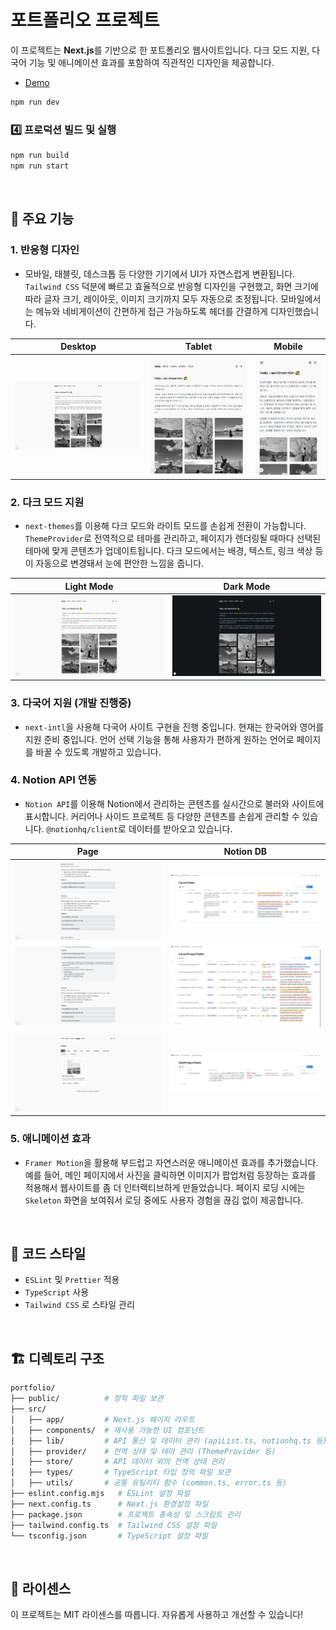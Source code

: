 # 포트폴리오 프로젝트

이 프로젝트는 **Next.js**를 기반으로 한 포트폴리오 웹사이트입니다. 다크 모드 지원, 다국어 기능 및 애니메이션 효과를 포함하여 직관적인 디자인을 제공합니다.

- [Demo](https://ahramkim-nextjs-portfolio.vercel.app/)

```bash
npm run dev
```

### 4️⃣ 프로덕션 빌드 및 실행

```sh
npm run build
npm run start
```

<br>

## 🚀 주요 기능

### 1. **반응형 디자인**

- 모바일, 태블릿, 데스크톱 등 다양한 기기에서 UI가 자연스럽게 변환됩니다. `Tailwind CSS` 덕분에 빠르고 효율적으로 반응형 디자인을 구현했고, 화면 크기에 따라 글자 크기, 레이아웃, 이미지 크기까지 모두 자동으로 조정됩니다. 모바일에서는 메뉴와 네비게이션이 간편하게 접근 가능하도록 헤더를 간결하게 디자인했습니다.

| Desktop                                                        | Tablet                                            | Mobile                                             |
| -------------------------------------------------------------- | ------------------------------------------------- | -------------------------------------------------- |
| ![Desktop Image](/public/images/readme/light_desktop_main.png) | ![Tablet Image](/public/images/readme/tablet.png) | ![Mobile Image](/public/images/readme/mobile1.png) |

### 2. **다크 모드 지원**

- `next-themes`를 이용해 다크 모드와 라이트 모드를 손쉽게 전환이 가능합니다. `ThemeProvider`로 전역적으로 테마를 관리하고, 페이지가 렌더링될 때마다 선택된 테마에 맞게 콘텐츠가 업데이트됩니다. 다크 모드에서는 배경, 텍스트, 링크 색상 등이 자동으로 변경돼서 눈에 편안한 느낌을 줍니다.

| Light Mode                                                     | Dark Mode                                             |
| -------------------------------------------------------------- | ----------------------------------------------------- |
| ![Desktop Image](/public/images/readme/light_desktop_main.png) | ![Desktop Image](/public/images/readme/dark_mode.png) |

### 3. **다국어 지원** (개발 진행중)

- `next-intl`을 사용해 다국어 사이트 구현을 진행 중입니다. 현재는 한국어와 영어를 지원 준비 중입니다. 언어 선택 기능을 통해 사용자가 편하게 원하는 언어로 페이지를 바꿀 수 있도록 개발하고 있습니다.

### 4. **Notion API 연동**

- `Notion API`를 이용해 Notion에서 관리하는 콘텐츠를 실시간으로 불러와 사이트에 표시합니다. 커리어나 사이드 프로젝트 등 다양한 콘텐츠를 손쉽게 관리할 수 있습니다. `@notionhq/client`로 데이터를 받아오고 있습니다.

| Page                                                                  | Notion DB                                                     |
| --------------------------------------------------------------------- | ------------------------------------------------------------- |
| ![CareerList](/public/images/readme/CareerScreen.png)                 | ![CareerList](/public/images/readme/CareerDB.png)             |
| ![CareerProjectScreen](/public/images/readme/CareerProjectScreen.png) | ![CareerProjectDB](/public/images/readme/CareerProjectDB.PNG) |
| ![SideProjectScreen](/public/images/readme/SideProjectScreen.png)     | ![SideProjectDB](/public/images/readme/SideProjectDB.PNG)     |

### 5. **애니메이션 효과**

- `Framer Motion`을 활용해 부드럽고 자연스러운 애니메이션 효과를 추가했습니다. 예를 들어, 메인 페이지에서 사진을 클릭하면 이미지가 팝업처럼 등장하는 효과를 적용해서 웹사이트를 좀 더 인터랙티브하게 만들었습니다. 페이지 로딩 시에는 `Skeleton` 화면을 보여줘서 로딩 중에도 사용자 경험을 끊김 없이 제공합니다.

<br>

## 📝 코드 스타일

- `ESLint` 및 `Prettier` 적용
- `TypeScript` 사용
- `Tailwind CSS` 로 스타일 관리

<br>

## 🏗 디렉토리 구조

```sh
portfolio/
├── public/          # 정적 파일 보관
├── src/
│   ├── app/         # Next.js 페이지 라우트
│   ├── components/  # 재사용 가능한 UI 컴포넌트
│   ├── lib/         # API 통신 및 데이터 관리 (apiList.ts, notionhq.ts 등)
│   ├── provider/    # 전역 상태 및 테마 관리 (ThemeProvider 등)
│   ├── store/       # API 데이터 외의 전역 상태 관리
│   ├── types/       # TypeScript 타입 정의 파일 보관
│   ├── utils/       # 공통 유틸리티 함수 (common.ts, error.ts 등)
├── eslint.config.mjs   # ESLint 설정 파일
├── next.config.ts      # Next.js 환경설정 파일
├── package.json        # 프로젝트 종속성 및 스크립트 관리
├── tailwind.config.ts  # Tailwind CSS 설정 파일
└── tsconfig.json       # TypeScript 설정 파일
```

<br>

## 🚀 라이센스

이 프로젝트는 MIT 라이센스를 따릅니다. 자유롭게 사용하고 개선할 수 있습니다!
